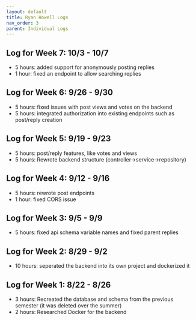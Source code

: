 ```yaml
---
layout: default
title: Ryan Howell Logs
nav_order: 3
parent: Individual Logs
---
```


## Log for Week 7:  10/3 - 10/7
 - 5 hours: added support for anonymously posting replies
 - 1 hour: fixed an endpoint to allow searching replies

## Log for Week 6:  9/26 - 9/30
 - 5 hours: fixed issues with post views and votes on the backend
 - 5 hours: integrated authorization into existing endpoints such as post/reply creation

## Log for Week 5:  9/19 - 9/23
 - 5 hours: post/reply features, like votes and views
 - 5 hours: Rewrote backend structure (controller->service->repository)

## Log for Week 4:  9/12 - 9/16
 - 5 hours: rewrote post endpoints
 - 1 hour: fixed CORS issue

## Log for Week 3:  9/5 - 9/9
 - 5 hours: fixed api schema variable names and fixed parent replies

## Log for Week 2:  8/29 - 9/2
 - 10 hours: seperated the backend into its own project and dockerized it

## Log for Week 1:  8/22 - 8/26
 - 3 hours: Recreated the database and schema from the previous semester (it was deleted over the summer)
 - 2 hours: Researched Docker for the backend